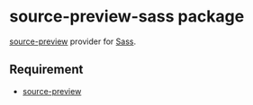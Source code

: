 # source-preview-sass package

[source-preview] provider for [Sass].

## Requirement

* [source-preview]


[source-preview]: 	https://atom.io/packages/source-preview
[sass]: 						http://sass-lang.com
[libsass]: 					http://sass-lang.com/libsass
